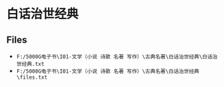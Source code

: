 # 白话治世经典

## Files

- `F:/5000G电子书\I01-文学（小说 诗歌 名著 写作）\古典名著\白话治世经典\白话治世经典.txt`
- `F:/5000G电子书\I01-文学（小说 诗歌 名著 写作）\古典名著\白话治世经典\files.txt`
